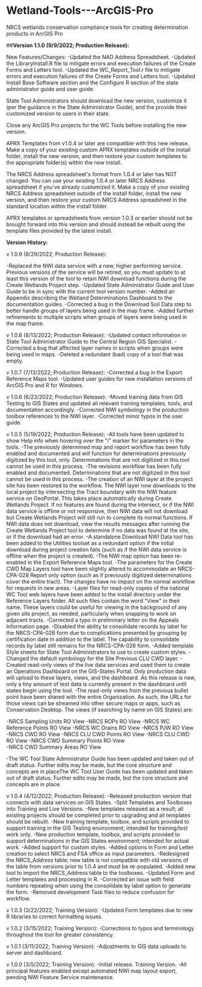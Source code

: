 # Wetland-Tools---ArcGIS-Pro
NRCS wetlands conservation compliance tools for creating determination products in ArcGIS Pro

##**Version 1.1.0 (9/9/2022; Production Release):**

New Features/Changes:
-Updated the NAD Address Spreadsheet.
-Updated the LibraryInstall.R file to mitigate errors and execution failures of the Create Forms and Letters tool.
-Updated the WC_Report_Tool.r file to mitigate errors and execution failures of the Create Forms and Letters tool.
-Updated Install Base Software section and the Configure R section of the state administrator guide and user guide.

State Tool Administrators should download the new version, customize it (per the guidance in the State Administrator Guide), and the provide their customized version to users in their state.
	
Close any ArcGIS Pro projects for the WC Tools before installing the new version.
	
APRX Templates from v1.0.4 or later are compatible with this new release. Make a copy of your existing custom APRX templates outside of the install folder, install the new version, and then restore your custom templates to the appropriate folder(s) within the new install.
	
The NRCS Address spreadsheet's format from 1.0.4 or later has NOT changed. You can use your existing 1.0.4 or later NRCS Address spreadsheet if you've already customized it. Make a copy of your existing NRCS Address spreadsheet outside of the install folder, install the new version, and then restore your custom NRCS Address spreadsheet in the standard location within the install folder.
	
APRX templates or spreadsheets from version 1.0.3 or earlier should not be brought forward into this version and should instead be rebuilt using the template files provided by the latest install.


**Version History:**

v 1.0.9 (8/29/2022; Production Release):

-Replaced the NWI data service with a new, higher performing service. Previous versions of the service will be retired, so you must update to at least this version of the tool to retain NWI download functions during the Create Wetlands Project step.
-Updated State Administrator Guide and User Guide to be in sync with the current tool version number.
-Added an Appendix describing the Wetland Determinations Dashboard to the documentation guides.
-Corrected a bug in the Download Soil Data step to better handle groups of layers being used in the map frame.
-Added further refinements to multiple scripts when groups of layers were being used in the map frame.


v 1.0.8 (8/13/2022; Production Release):
-Updated contact information in State Tool Administrator Guide to the Central Region GIS Specialist.
-Corrected a bug that affected layer names in scripts when groups were being used in maps.
-Deleted a redundant (bad) copy of a tool that was empty.


v 1.0.7 (7/13/2022; Production Release):
-Corrected a bug in the Export Reference Maps tool.
-Updated user guides for new installation versions of ArcGIS Pro and R for Windows.


v 1.0.6 (6/23/2022; Production Release):
-Moved training data from GIS Testing to GIS States and updated all relevant training templates, tools, and documentation accordingly.
-Corrected NWI symbology in the production toolbox references to the NWI layer.
-Corrected minor typos in the user guide.


v 1.0.5 (5/19/2022; Production Release):
-All tools have been updated to show Help info when hovering over the "i" marker for parameters in the tools.
-The previously determined map and report workflow has been fully enabled and documented and will function for determinations previously digitized by this tool, only. Determinations that are not digitized in this tool cannot be used in this process.
-The revisions workflow has been fully enabled and documented. Determinations that are not digitized in this tool cannot be used in this process.
-The creation of an NWI layer at the project site has been restored to the workflow.  The NWI layer now downloads to the local project by intersecting the Tract boundary with the NWI feature service on GeoPortal.  This takes place automatically during Create Wetlands Project.  If no features are found during the intersect, or if the NWI data service is offline or not responsive, then NWI data will not download but Create Wetlands Project will still run to complete its normal functions.  If NWI data does not download, view the results messages after running the Create Wetlands Project tool to determine if no data was found at the site, or if the download had an error.
-A standalone Download NWI Data tool has been added to the Utilities toolset as a redundant option if the initial download during project creation fails (such as if the NWI data service is offline when the project is created).
-The NWI map option has been re-enabled in the Export Reference Maps tool.
-The parameters for the Create CWD Map Layers tool have been slightly altered to accommodate an NRCS-CPA-028 Report only option (such as if previously digitized determinations cover the entire tract).  The changes have no impact on the normal workflow for requests in new areas.
-Layer files for read-only copies of the national WC Tool web layers have been added to the install directory under the Reference Layers folder. All such files contain the word "View" in their name.  These layers could be useful for viewing in the background of any given site project, as needed, particularly when snapping to work on adjacent tracts.
-Corrected a typo in preliminary letter on the Appeals Information page.
-Disabled the ability to consolidate records by label for the NRCS-CPA-028 form due to complications presented by grouping by certification date in addition to the label.  The capability to consolidate records by label still remains for the NRCS-CPA-026 form.
-Added template Style sheets for State Tool Administrators to use to create custom styles.
-Changed the default symbology for the Site Previous CLU CWD layer.
-Created read-only views of the live data services and used them to create an Operations Dashboard on the GIS-States Portal. Only production data will upload to these layers, views, and the dashboard.  As this release is new, only a tiny amount of test data is currently present in the dashboard until states begin using the tool. 
-The read-only views from the previous bullet point have been shared with the entire Organization. As such, the URLs for those views can be streamed into other secure maps or apps, such as Conservation Desktop. The views (if searching by name on GIS States) are:

  -NRCS Sampling Units RO View
  -NRCS ROPs RO View
  -NRCS WC Reference Points RO View
  -NRCS WC Drains RO View
  -NRCS PJW RO View	
  -NRCS CWD RO View
  -NRCS CLU CWD Points RO View
  -NRCS CLU CWD RO View
  -NRCS CWD Summary Points RO View	
  -NRCS CWD Summary Areas RO View
		
-The WC Tool State Administrator Guide has been updated and taken out of draft status. Further edits may be made, but the core structure and concepts are in placeThe WC Tool User Guide has been updated and taken out of draft status. Further edits may be made, but the core structure and concepts are in place.


v 1.0.4 (4/12/2022; Production Release):
-Released production version that connects with data services on GIS States.
-Split Templates and Toolboxes into Training and Live Versions.
-New templates released as a result; all existing projects should be completed prior to upgrading and all templates should be rebuilt.
-New training template, toolbox, and scripts provided to support training in the GIS Testing environment; intended for training/test work only.
-New production template, toolbox, and scripts provided to support determinations in the GIS States environment; intended for actual work.
-Added support for custom styles.
-Added options in Form and Letter creation to select NRCS and FSA office as input parameters.
-Redesigned the NRCS_Address table; new table is not compatible with old versions of the table from versions prior to 1.0.4 and must be re-populated.
-Added new tool to import the NRCS_Address table to the toolboxes.
-Updated Form and Letter templates and processing in R.
-Corrected an issue with field numbers repeating when using the consolidate by label option to generate the form.
-Removed development Task files to reduce confusion for workflow.


v 1.0.3 (3/22/2022; Training Version):
-Updated Form templates due to new R libraries to correct formatting issues.


v 1.0.2 (3/15/2022; Training Version):
-Corrections to typos and terminology throughout the tool for greater consistency.


v 1.0.1 (3/11/2022; Training Version):
-Adjustments to GIS data uploads to server and dashboard.


v 1.0.0 (3/5/2022; Training Version):
-Initial release. Training Version.
-All principal features enabled except automated NWI map layout export, pending NWI Feature Service maintenance.
